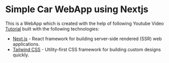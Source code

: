 # Simple Car WebApp using Nextjs

This is a WebApp which is created with the help of following Youtube Video [Tutorial](https://youtu.be/pUNSHPyVryU) built with the following technologies:

- <a href="https://nextjs.org/" target="_blank">Next.js</a> - React framework for building server-side rendered (SSR) web applications.
- <a href="https://tailwindcss.com/" target="_blank">Tailwind CSS</a> - Utility-first CSS framework for building custom designs quickly.
